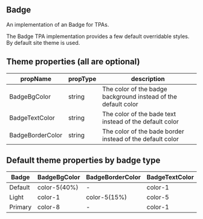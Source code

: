 ## Badge
An implementation of an Badge for TPAs.

The Badge TPA implementation provides a few default overridable styles. By default site theme is used.

## Theme properties (all are optional)
| propName          | propType | description                                                      |
|-------------------|----------|------------------------------------------------------------------|
| BadgeBgColor      | string   | The color of the badge background instead of the default color   |
| BadgeTextColor    | string   | The color of the bade text instead of the default color          |
| BadgeBorderColor  | string   | The color of the bade border instead of the default color        |

## Default theme properties by badge type
|Badge  |BadgeBgColor|BadgeBorderColor|BadgeTextColor|
|-------|------------|----------------|--------------|
|Default|color-5(40%)|-               |color-1       |
|Light  |color-1     |color-5(15%)    |color-5       |
|Primary|color-8     |-               |color-1       |